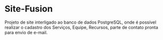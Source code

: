 # Site-Fusion
Projeto de site interligado ao banco de dados PostgreSQL, onde é possível realizar o cadastro dos Serviços, Equipe, Recursos, parte de contato pronta para envio de e-mail.
